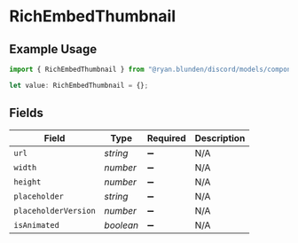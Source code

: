 # RichEmbedThumbnail

## Example Usage

```typescript
import { RichEmbedThumbnail } from "@ryan.blunden/discord/models/components";

let value: RichEmbedThumbnail = {};
```

## Fields

| Field                | Type                 | Required             | Description          |
| -------------------- | -------------------- | -------------------- | -------------------- |
| `url`                | *string*             | :heavy_minus_sign:   | N/A                  |
| `width`              | *number*             | :heavy_minus_sign:   | N/A                  |
| `height`             | *number*             | :heavy_minus_sign:   | N/A                  |
| `placeholder`        | *string*             | :heavy_minus_sign:   | N/A                  |
| `placeholderVersion` | *number*             | :heavy_minus_sign:   | N/A                  |
| `isAnimated`         | *boolean*            | :heavy_minus_sign:   | N/A                  |